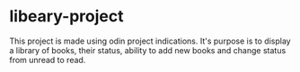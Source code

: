 # libeary-project
This project is made using odin project indications. 
It's purpose is to display a library of books, their status,
ability to add new books and change status from unread to read.